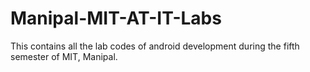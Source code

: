 # Manipal-MIT-AT-IT-Labs
This contains all the lab codes of android development during the fifth semester of MIT, Manipal. 
